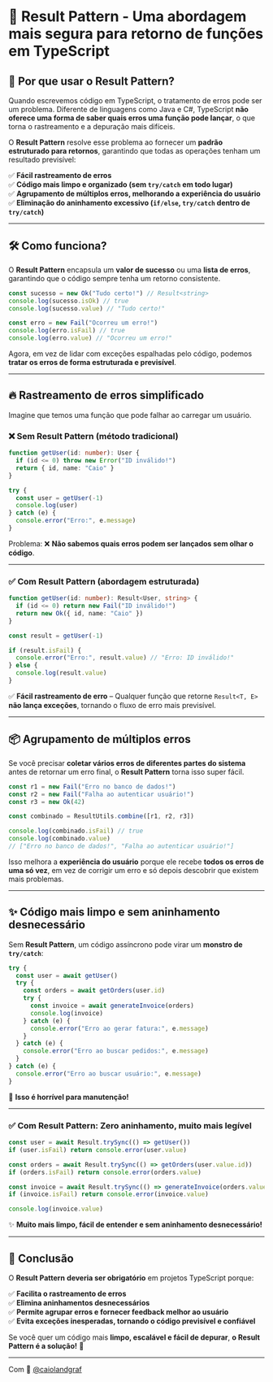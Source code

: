 # 🚀 **Result Pattern - Uma abordagem mais segura para retorno de funções em TypeScript**  

## 📌 **Por que usar o Result Pattern?**  

Quando escrevemos código em TypeScript, o tratamento de erros pode ser um problema. Diferente de linguagens como Java e C#, TypeScript **não oferece uma forma de saber quais erros uma função pode lançar**, o que torna o rastreamento e a depuração mais difíceis.  

O **Result Pattern** resolve esse problema ao fornecer um **padrão estruturado para retornos**, garantindo que todas as operações tenham um resultado previsível:  

✅ **Fácil rastreamento de erros**  
✅ **Código mais limpo e organizado (sem `try/catch` em todo lugar)**  
✅ **Agrupamento de múltiplos erros, melhorando a experiência do usuário**  
✅ **Eliminação do aninhamento excessivo (`if/else`, `try/catch` dentro de `try/catch`)**  

---

## 🛠️ **Como funciona?**  

O **Result Pattern** encapsula um **valor de sucesso** ou uma **lista de erros**, garantindo que o código sempre tenha um retorno consistente.  

```ts
const sucesso = new Ok("Tudo certo!") // Result<string>
console.log(sucesso.isOk) // true
console.log(sucesso.value) // "Tudo certo!"

const erro = new Fail("Ocorreu um erro!")
console.log(erro.isFail) // true
console.log(erro.value) // "Ocorreu um erro!"
```

Agora, em vez de lidar com exceções espalhadas pelo código, podemos **tratar os erros de forma estruturada e previsível**.

---

## 🔥 **Rastreamento de erros simplificado**  

Imagine que temos uma função que pode falhar ao carregar um usuário.  

### ❌ Sem Result Pattern (método tradicional)  
```ts
function getUser(id: number): User {
  if (id <= 0) throw new Error("ID inválido!")
  return { id, name: "Caio" }
}

try {
  const user = getUser(-1)
  console.log(user)
} catch (e) {
  console.error("Erro:", e.message)
}
```
Problema: ❌ **Não sabemos quais erros podem ser lançados sem olhar o código**.  

---

### ✅ Com Result Pattern (abordagem estruturada)  
```ts
function getUser(id: number): Result<User, string> {
  if (id <= 0) return new Fail("ID inválido!")
  return new Ok({ id, name: "Caio" })
}

const result = getUser(-1)

if (result.isFail) {
  console.error("Erro:", result.value) // "Erro: ID inválido!"
} else {
  console.log(result.value)
}
```
✅ **Fácil rastreamento de erro** – Qualquer função que retorne `Result<T, E>` **não lança exceções**, tornando o fluxo de erro mais previsível.  

---

## 📦 **Agrupamento de múltiplos erros**  

Se você precisar **coletar vários erros de diferentes partes do sistema** antes de retornar um erro final, o **Result Pattern** torna isso super fácil.  

```ts
const r1 = new Fail("Erro no banco de dados!")
const r2 = new Fail("Falha ao autenticar usuário!")
const r3 = new Ok(42)

const combinado = ResultUtils.combine([r1, r2, r3])

console.log(combinado.isFail) // true
console.log(combinado.value) 
// ["Erro no banco de dados!", "Falha ao autenticar usuário!"]
```

Isso melhora a **experiência do usuário** porque ele recebe **todos os erros de uma só vez**, em vez de corrigir um erro e só depois descobrir que existem mais problemas.

---

## ✨ **Código mais limpo e sem aninhamento desnecessário**  

Sem **Result Pattern**, um código assíncrono pode virar um **monstro de `try/catch`**:  
```ts
try {
  const user = await getUser()
  try {
    const orders = await getOrders(user.id)
    try {
      const invoice = await generateInvoice(orders)
      console.log(invoice)
    } catch (e) {
      console.error("Erro ao gerar fatura:", e.message)
    }
  } catch (e) {
    console.error("Erro ao buscar pedidos:", e.message)
  }
} catch (e) {
  console.error("Erro ao buscar usuário:", e.message)
}
```

🛑 **Isso é horrível para manutenção!**  

---

### ✅ **Com Result Pattern: Zero aninhamento, muito mais legível**  
```ts
const user = await Result.trySync(() => getUser())
if (user.isFail) return console.error(user.value)

const orders = await Result.trySync(() => getOrders(user.value.id))
if (orders.isFail) return console.error(orders.value)

const invoice = await Result.trySync(() => generateInvoice(orders.value))
if (invoice.isFail) return console.error(invoice.value)

console.log(invoice.value)
```
✨ **Muito mais limpo, fácil de entender e sem aninhamento desnecessário!**  

---

## 🎯 **Conclusão**  

O **Result Pattern** **deveria ser obrigatório** em projetos TypeScript porque:  

✅ **Facilita o rastreamento de erros**  
✅ **Elimina aninhamentos desnecessários**  
✅ **Permite agrupar erros e fornecer feedback melhor ao usuário**  
✅ **Evita exceções inesperadas, tornando o código previsível e confiável**  

Se você quer um código mais **limpo, escalável e fácil de depurar**, **o Result Pattern é a solução!** 🚀

---

Com 💜 [@caiolandgraf](https://eicode.com.br)
